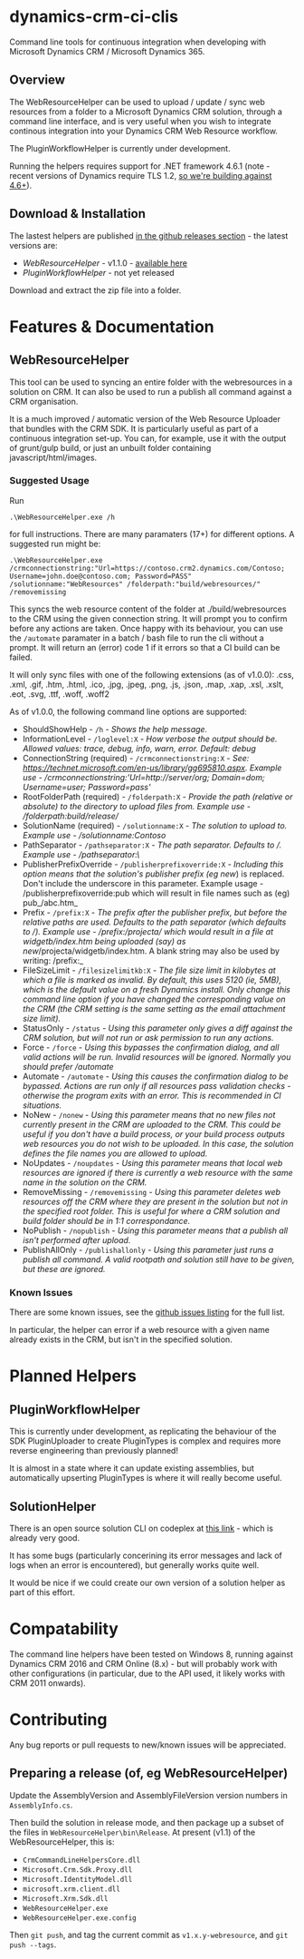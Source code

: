 # dynamics-crm-ci-clis

Command line tools for continuous integration when developing with Microsoft Dynamics CRM / Microsoft Dynamics 365.

## Overview

The WebResourceHelper can be used to upload / update / sync web resources from a folder to a Microsoft Dynamics CRM solution, through a command line interface, and is very useful when you wish to integrate continous integration into your Dynamics CRM Web Resource workflow.

The PluginWorkflowHelper is currently under development.

Running the helpers requires support for .NET framework 4.6.1 (note - recent versions of Dynamics require TLS 1.2, [so we're building against 4.6+](https://docs.microsoft.com/en-us/dotnet/framework/network-programming/tls)).

## Download & Installation

The lastest helpers are published [in the github releases section](https://github.com/Softwire/dynamics-crm-ci-clis/releases) - the latest versions are:


* *WebResourceHelper* - v1.1.0 - [available here](https://github.com/Softwire/dynamics-crm-ci-clis/releases/tag/v1.1.0-webresource)
* *PluginWorkflowHelper* - not yet released

Download and extract the zip file into a folder.

# Features & Documentation

## WebResourceHelper

This tool can be used to syncing an entire folder with the webresources in a solution on CRM. It can also be used to run a publish all command against a CRM organisation.

It is a much improved / automatic version of the Web Resource Uploader that bundles with the CRM SDK. It is particularly useful as part of a continuous integration set-up. You can, for example, use it with the output of grunt/gulp build, or just an unbuilt folder containing javascript/html/images.

### Suggested Usage

Run

```.\WebResourceHelper.exe /h```

for full instructions. There are many paramaters (17+) for different options. A suggested run might be:

```.\WebResourceHelper.exe /crmconnectionstring:"Url=https://contoso.crm2.dynamics.com/Contoso; Username=john.doe@contoso.com; Password=PASS" /solutionname:"WebResources" /folderpath:"build/webresources/" /removemissing```

This syncs the web resource content of the folder at ./build/webresources to the CRM using the given connection string. It will prompt you to confirm before any actions are taken. Once happy with its behaviour, you can use the `/automate` paramater in a batch / bash file to run the cli without a prompt. It will return an (error) code 1 if it errors so that a CI build can be failed.

It will only sync files with one of the following extensions (as of v1.0.0): .css, .xml, .gif, .htm, .html, .ico, .jpg, .jpeg, .png, .js, .json, .map, .xap, .xsl, .xslt, .eot, .svg, .ttf, .woff, .woff2

As of v1.0.0, the following command line options are supported:

* ShouldShowHelp - `/h` - _Shows the help message._
* InformationLevel - `/loglevel:X` - _How verbose the output should be. Allowed values: trace, debug, info, warn, error. Default: debug_
* ConnectionString (required) - `/crmconnectionstring:X` - _See: https://technet.microsoft.com/en-us/library/gg695810.aspx. Example use - /crmconnectionstring:'Url=http://server/org; Domain=dom; Username=user; Password=pass'_
* RootFolderPath (required) - `/folderpath:X` - _Provide the path (relative or absolute) to the directory to upload files from. Example use - /folderpath:build/release/_
* SolutionName (required) - `/solutionname:X` - _The solution to upload to. Example use - /solutionname:Contoso_
* PathSeparator - `/pathseparator:X` - _The path separator. Defaults to /. Example use - /pathseparator:\\_
* PublisherPrefixOverride - `/publisherprefixoverride:X` - _Including this option means that the solution's publisher prefix (eg new_) is replaced. Don't include the underscore in this parameter. Example usage - /publisherprefixoverride:pub which will result in file names such as (eg) pub_/abc.htm_
* Prefix - `/prefix:X` - _The prefix after the publisher prefix, but before the relative paths are used. Defaults to the path separator (which defaults to /). Example use - /prefix:/projecta/ which would result in a file at widgetb/index.htm being uploaded (say) as new_/projecta/widgetb/index.htm. A blank string may also be used by writing: /prefix:_
* FileSizeLimit - `/filesizelimitkb:X` - _The file size limit in kilobytes at which a file is marked as invalid. By default, this uses 5120 (ie, 5MB), which is the default value on a fresh Dynamics install. Only change this command line option if you have changed the corresponding value on the CRM (the CRM setting is the same setting as the email attachment size limit)._
* StatusOnly - `/status` - _Using this parameter only gives a diff against the CRM solution, but will not run or ask permission to run any actions._
* Force - `/force` - _Using this bypasses the confirmation dialog, and all valid actions will be run. Invalid resources will be ignored. Normally you should prefer /automate_
* Automate - `/automate` - _Using this causes the confirmation dialog to be bypassed. Actions are run only if all resources pass validation checks - otherwise the program exits with an error. This is recommended in CI situations._
* NoNew - `/nonew` - _Using this parameter means that no new files not currently present in the CRM are uploaded to the CRM. This could be useful if you don't have a build process, or your build process outputs web resources you do not wish to be uploaded. In this case, the solution defines the file names you are allowed to upload._
* NoUpdates - `/noupdates` - _Using this parameter means that local web resources are ignored if there is currently a web resource with the same name in the solution on the CRM._
* RemoveMissing - `/removemissing` - _Using this parameter deletes web resources off the CRM where they are present in the solution but not in the specified root folder. This is useful for where a CRM solution and build folder should be in 1:1 correspondance._
* NoPublish - `/nopublish` - _Using this parameter means that a publish all isn't performed after upload._
* PublishAllOnly - `/publishallonly` - _Using this parameter just runs a publish all command. A valid rootpath and solution still have to be given, but these are ignored._

### Known Issues

There are some known issues, see the [github issues listing](https://github.com/Softwire/dynamics-crm-ci-clis/issues) for the full list.

In particular, the helper can error if a web resource with a given name already exists in the CRM, but isn't in the specified solution.

# Planned Helpers

## PluginWorkflowHelper

This is currently under development, as replicating the behaviour of the SDK PluginUploader to create PluginTypes is complex and requires more reverse engineering than previously planned!

It is almost in a state where it can update existing assemblies, but automatically upserting PluginTypes is where it will really become useful.

## SolutionHelper

There is an open source solution CLI on codeplex at [this link](https://crmsolutioncmdhlp.codeplex.com/) - which is already very good.

It has some bugs (particularly concerining its error messages and lack of logs when an error is encountered), but generally works quite well.

It would be nice if we could create our own version of a solution helper as part of this effort.

# Compatability

The command line helpers have been tested on Windows 8, running against Dynamics CRM 2016 and CRM Online (8.x) - but will probably work with other configurations (in particular, due to the API used, it likely works with CRM 2011 onwards).

# Contributing

Any bug reports or pull requests to new/known issues will be appreciated.

## Preparing a release (of, eg WebResourceHelper)

Update the AssemblyVersion and AssemblyFileVersion version numbers in `AssemblyInfo.cs`.

Then build the solution in release mode, and then package up a subset of the files in `WebResourceHelper\bin\Release`. At present (v1.1) of the WebResourceHelper, this is:

* `CrmCommandLineHelpersCore.dll`
* `Microsoft.Crm.Sdk.Proxy.dll`
* `Microsoft.IdentityModel.dll`
* `microsoft.xrm.client.dll`
* `Microsoft.Xrm.Sdk.dll`
* `WebResourceHelper.exe`
* `WebResourceHelper.exe.config`

Then `git push`, and tag the current commit as `v1.x.y-webresource`, and `git push --tags`.